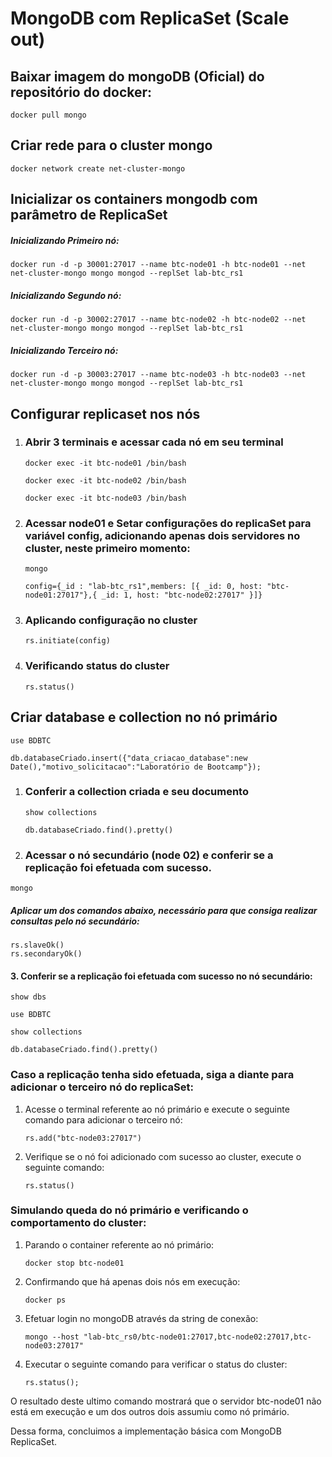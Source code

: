 # MongoDB com ReplicaSet (Scale out)



## Baixar imagem do mongoDB (Oficial) do repositório do docker: 

```
docker pull mongo
```

## Criar rede para o cluster mongo

```
docker network create net-cluster-mongo
```

## Inicializar os containers mongodb com parâmetro de ReplicaSet

##### Inicializando Primeiro nó:

```
docker run -d -p 30001:27017 --name btc-node01 -h btc-node01 --net net-cluster-mongo mongo mongod --replSet lab-btc_rs1
```

##### Inicializando Segundo nó:

```
docker run -d -p 30002:27017 --name btc-node02 -h btc-node02 --net net-cluster-mongo mongo mongod --replSet lab-btc_rs1
```

##### Inicializando Terceiro nó: 

```
docker run -d -p 30003:27017 --name btc-node03 -h btc-node03 --net net-cluster-mongo mongo mongod --replSet lab-btc_rs1
```

## Configurar replicaset nos nós

1. ### Abrir 3 terminais e acessar cada nó em seu terminal

   ```
   docker exec -it btc-node01 /bin/bash
   ```

   ```
   docker exec -it btc-node02 /bin/bash
   ```

   ```
   docker exec -it btc-node03 /bin/bash
   ```

   

2. ### Acessar node01 e Setar configurações do replicaSet para variável config, adicionando apenas dois servidores no cluster, neste primeiro momento:

   ```
   mongo
   ```

   ```
   config={_id : "lab-btc_rs1",members: [{ _id: 0, host: "btc-node01:27017"},{ _id: 1, host: "btc-node02:27017" }]}
   ```

   

3. ### Aplicando configuração no cluster

   ```
   rs.initiate(config)
   ```

4. ### Verificando status do cluster

   ```
   rs.status()
   ```

   

## Criar database e collection no nó primário

```
use BDBTC
```

```
db.databaseCriado.insert({"data_criacao_database":new Date(),"motivo_solicitacao":"Laboratório de Bootcamp"});
```

1. ### 	Conferir a collection criada e seu documento

   ```
   show collections
   ```

   ```
   db.databaseCriado.find().pretty()
   ```

2. ### Acessar o nó secundário (node 02) e conferir se a replicação foi efetuada com sucesso.

```
mongo 
```

##### Aplicar um dos comandos abaixo, necessário para que consiga realizar consultas pelo nó secundário:

```
rs.slaveOk()
rs.secondaryOk()
```

#### 3. Conferir se a replicação foi efetuada com sucesso no nó secundário:

```
show dbs
```

```
use BDBTC
```

```
show collections
```

```
db.databaseCriado.find().pretty()
```

### Caso a replicação tenha sido efetuada, siga a diante para adicionar o terceiro nó do replicaSet:

1. Acesse o terminal referente ao nó primário e execute o seguinte comando para adicionar o terceiro nó:

   ```
   rs.add("btc-node03:27017")
   ```

   

2. Verifique se o nó foi adicionado com sucesso ao cluster, execute o seguinte comando: 

   ```
   rs.status()
   ```

### Simulando queda do nó primário e verificando o comportamento do cluster:

1. Parando o container referente ao nó primário:

   ```
   docker stop btc-node01
   ```

2. Confirmando que há apenas dois nós em execução: 

   ```
   docker ps
   ```

3. Efetuar login no mongoDB através da string de conexão: 

   ```
   mongo --host "lab-btc_rs0/btc-node01:27017,btc-node02:27017,btc-node03:27017"
   ```

4. Executar o seguinte comando para verificar o status do cluster:

   ```
   rs.status();
   ```

O resultado deste ultimo comando mostrará que o servidor btc-node01 não está em execução e um dos outros dois assumiu como nó primário.

Dessa forma, concluimos a implementação básica com MongoDB ReplicaSet.